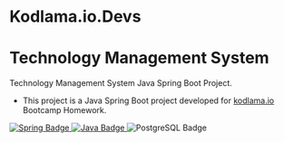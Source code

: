 # Kodlama.io.Devs
# Technology Management System
Technology Management System Java Spring Boot Project.
- This project is a Java Spring Boot project developed for [kodlama.io](https://www.kodlama.io/) Bootcamp Homework.

<div id="badges" align="left">
  <a href="https://start.spring.io/">
    <img src="https://img.shields.io/badge/Spring-8ac926?style=for-the-badge&logo=Spring&logoColor=white" alt="Spring Badge"/>
  <a href="https://www.java.com/tr/">
    <img src="https://img.shields.io/badge/Java-fb5607?style=for-the-badge&logo=Java&logoColor=white" alt="Java Badge"/>
  </a>
    <img src="https://img.shields.io/badge/PostgreSQL-0081a7?style=for-the-badge&logo=PostgreSQL&logoColor=white" alt="PostgreSQL Badge"/>
    <a href="https://www.postgresql.org/">
  </a>
</div>
